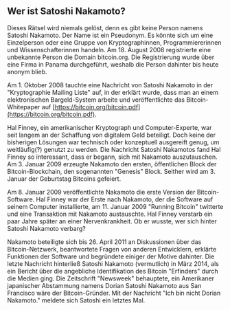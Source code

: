 ## Wer ist Satoshi Nakamoto?

Dieses Rätsel wird niemals gelöst, denn es gibt keine Person namens Satoshi Nakamoto. Der Name ist ein Pseudonym. Es könnte sich um eine Einzelperson oder eine Gruppe von Kryptographinnen, Programmiererinnen und Wissenschafterinnen handeln. Am 18. August 2008 registrierte eine unbekannte Person die Domain bitcoin.org. Die Registrierung wurde über eine Firma in Panama durchgeführt, weshalb die Person dahinter bis heute anonym blieb.

Am 1. Oktober 2008 tauchte eine Nachricht von Satoshi Nakamoto in der "Kryptographie Mailing Liste" auf, in der erklärt wurde, dass man an einem elektronischen Bargeld-System arbeite und veröffentlichte das Bitcoin-Whitepaper auf [https://bitcoin.org/bitcoin.pdf](https://bitcoin.org/bitcoin.pdf).

Hal Finney, ein amerikanischer Kryptograph und Computer-Experte, war seit langem an der Schaffung von digitalem Geld beteiligt. Doch keine der bisherigen Lösungen war technisch oder konzeptuell ausgereift genug, um weitläufig(?) genutzt zu werden. Die Nachricht Satoshi Nakamotos fand Hal Finney so interessant, dass er begann, sich mit Nakamoto auszutauschen. Am 3. Januar 2009 erzeugte Nakamoto den ersten, öffentlichen Block der Bitcoin-Blockchain, den sogenannten "Genesis" Block. Seither wird am 3. Januar der Geburtstag Bitcoins gefeiert.

Am 8. Januar 2009 veröffentlichte Nakamoto die erste Version der Bitcoin-Software. 
Hal Finney war der Erste nach Nakamoto, der die Software auf seinem Computer installierte, am 11. Januar 2009 "Running Bitcoin" twitterte und eine Transaktion mit Nakamoto austauschte. Hal Finney verstarb ein paar Jahre später an einer Nervenkrankheit. Ob er wusste, wer sich hinter Satoshi Nakamoto verbarg?

Nakamoto beteiligte sich bis 26. April 2011 an Diskussionen über das Bitcoin-Netzwerk, beantwortete Fragen von anderen Entwicklern, erklärte Funktionen der Software und begründete einiger der Motive dahinter. Die letzte Nachricht hinterließ Satoshi Nakamoto (vermutlich) in März 2014, als ein Bericht über die angebliche Identifikation des Bitcoin "Erfinders" durch die Medien ging. Die Zeitschrift "Newsweek" behauptete, ein Amerikaner japanischer Abstammung namens Dorian Satoshi Nakamoto aus San Francisco wäre der Bitcoin-Gründer. Mit der Nachricht "Ich bin nicht Dorian Nakamoto." meldete sich Satoshi ein letztes Mal.
